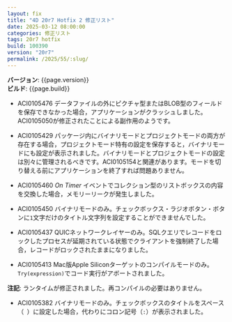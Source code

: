 ```yaml
---
layout: fix
title: "4D 20r7 Hotfix 2 修正リスト"
date: 2025-03-12 08:00:00
categories: 修正リスト
tags: 20r7 hotfix
build: 100390
version: "20r7"
permalink: /2025/55/:slug/
---
```


**バージョン**: {{page.version}}  
**ビルド**: {{page.build}} 

* ACI0105476 データファイルの外にピクチャ型またはBLOB型のフィールドを保存できなかった場合，アプリケーションがクラッシュしました。ACI0105050が修正されたことによる副作用のようです。

* ACI0105429 パッケージ内にバイナリモードとプロジェクトモードの両方が存在する場合，プロジェクトモード特有の設定を保存すると，バイナリモードにも設定が表示されました。バイナリモードとプロジェクトモードの設定は別々に管理されるべきです。ACI0105154と関連があります。モードを切り替える前にアプリケーションを終了すれば問題ありません。

* ACI0105460 *On Timer* イベントでコレクション型のリストボックスの内容を交換した場合，メモリーリークが発生しました。

* ACI0105450 バイナリモードのみ。チェックボックス・ラジオボタン・ボタンに`1`文字だけのタイトル文字列を設定することができませんでした。

* ACI0105437 QUICネットワークレイヤーのみ。SQLクエリでレコードをロックしたプロセスが延期されている状態でクライアントを強制終了した場合，レコードがロックされたままになりました。

* ACI0105413 Mac版Apple Siliconターゲットのコンパイルモードのみ。	`Try(expression)`でコード実行がアボートされました。

**注記**: ランタイムが修正されました。再コンパイルの必要はありません。

* ACI0105382 バイナリモードのみ。チェックボックスのタイトルをスペース（` `）に設定した場合，代わりにコロン記号（`:`）が表示されました。
